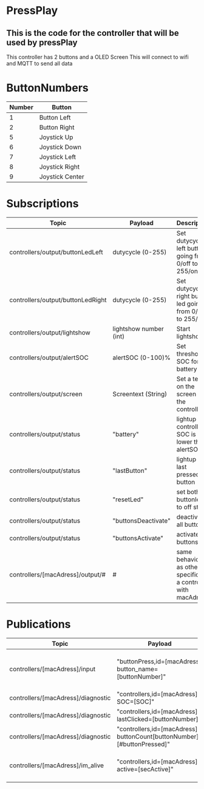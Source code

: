 # PressPlay
## This is the code for the controller that will be used by pressPlay

This controller has 2 buttons and a OLED Screen
This will connect to wifi and MQTT to send all data

# ButtonNumbers
| Number | Button
--- | ---
1 | Button Left
2 | Button Right
5 | Joystick Up
6 | Joystick Down
7 | Joystick Left
8 | Joystick Right
9 | Joystick Center


# Subscriptions
| Topic | Payload | Description
--- | --- | ---
controllers/output/buttonLedLeft | dutycycle (0-255) | Set dutycycle left button going from 0/off to 255/on
controllers/output/buttonLedRight | dutycycle (0-255) | Set dutycycle right button led going from 0/off to 255/on
controllers/output/lightshow | lightshow number (int) | Start lightshow
controllers/output/alertSOC | alertSOC (0-100)% | Set threshold SOC for low battery
controllers/output/screen | Screentext (String) | Set a text on the screen of the controller
controllers/output/status | "battery" | lightup the controller if SOC is lower than alertSOC
controllers/output/status | "lastButton" | lightup the last pressed button
controllers/output/status | "resetLed" | set both buttonleds to off state
controllers/output/status | "buttonsDeactivate" | deactivate all buttons
controllers/output/status | "buttonsActivate" | activate all buttons
controllers/[macAdress]/output/# | # | same behaviour as other but specific for a controller with macAdress

# Publications
| Topic | Payload | trigger |description
--- | --- | --- | ---
controllers/[macAdress]/input | "buttonPress,id=[macAdress] button_name=[buttonNumber]" | buttonPress | Message will be send if button with buttonNumber is pressed
controllers/[macAdress]/diagnostic | "controllers,id=[macAdress] SOC=[SOC]" | 5 sec timer | the SOC of the controller
controllers/[macAdress]/diagnostic | "controllers,id=[macAdress] lastClicked=[buttonNumber]" | 5 sec timer | last Pressed button
controllers/[macAdress]/diagnostic | "controllers,id=[macAdress] buttonCount[buttonNumber]=[#buttonPressed]" | 5 sec timer | total amount of presses for every button
controllers/[macAdress]/im_alive | "controllers,id=[macAdress] active=[secActive]" | 5 sec timer | im alive message with active time in seconds


